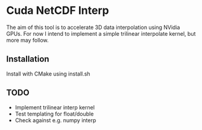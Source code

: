 # Cuda NetCDF Interp

The aim of this tool is to accelerate 3D data interpolation using NVidia GPUs. For now I intend to implement a simple trilinear interpolate kernel, but more may follow.

## Installation

Install with CMake using install.sh

## TODO

 - Implement trilinear interp kernel
 - Test templating for float/double
 - Check against e.g. numpy interp